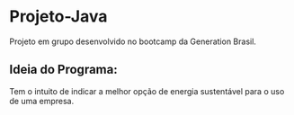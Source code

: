 # Projeto-Java
Projeto em grupo desenvolvido no bootcamp da Generation Brasil.

## Ideia do Programa: 
Tem o intuito de indicar a melhor opção de energia sustentável para o uso de uma empresa.
